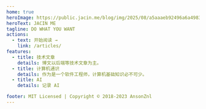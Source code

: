 ```yaml
---
home: true
heroImage: https://public.jacin.me/blog/img/2025/08/a5aaaeb92496a6a4983f430dde8a27e3-1755009851.jpg
heroText: JACIN ME
tagline: DO WHAT YOU WANT
actions:
  - text: 开始阅读 →
    link: /articles/
features:
  - title: 技术文章
    details: 博文以后端等技术文章为主。
  - title: 计算机通识
    details: 作为是一个软件工程师，计算机基础知识必不可少。
  - title: AI
    details: 记录 AI

footer: MIT Licensed | Copyright © 2018-2023 AnsonZnl
---
```


